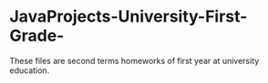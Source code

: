 # JavaProjects-University-First-Grade-

These files are second terms homeworks of first year at university education.
